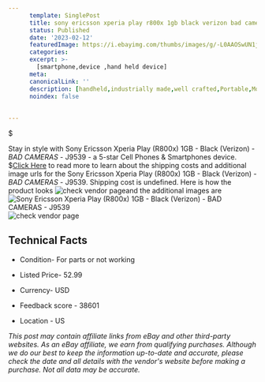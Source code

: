 ```yaml
---
      template: SinglePost
      title: sony ericsson xperia play r800x 1gb black verizon bad cameras j9539
      status: Published
      date: '2023-02-12'
      featuredImage: https://i.ebayimg.com/thumbs/images/g/-L0AAOSwUN1j0XkP/s-l225.jpg
      categories: 
      excerpt: >-
        [smartphone,device ,hand held device]
      meta:
      canonicalLink: ''
      description: [handheld,industrially made,well crafted,Portable,Mobile,Compact,Convenient,Lightweight,Maneuverable,Man-portable,Miniature,Carriable,Hand-held,Light,Holdable,Transportable,Mobile device,Pocket-sized,On-the-go,Wireless,Cordless,Compact size,Convenient size, smartphone,device ,hand held device]
      noindex: false
      
        
---
```

$

Stay in style with Sony Ericsson Xperia Play (R800x) 1GB - Black (Verizon) - *BAD CAMERAS* - J9539 - a 5-star Cell Phones & Smartphones device.
$[Click Here](https://www.ebay.com/itm/134424705403?hash=item1f4c56397b%3Ag%3A-L0AAOSwUN1j0XkP&mkevt=1&mkcid=1&mkrid=711-53200-19255-0&campid=%253CePNCampaignId%253E&customid=%253CreferenceId%253E&toolid=10049) to read more to learn about the shipping costs and additional image urls for the Sony Ericsson Xperia Play (R800x) 1GB - Black (Verizon) - *BAD CAMERAS* - J9539. Shipping cost is undefined. Here is how the product looks ![check vendor page](https://i.ebayimg.com/thumbs/images/g/-L0AAOSwUN1j0XkP/s-l225.jpg)and the additional images are![Sony Ericsson Xperia Play (R800x) 1GB - Black (Verizon) - *BAD CAMERAS* - J9539](https://i.ebayimg.com/images/g/-L0AAOSwUN1j0XkP/s-l1600.jpg)![check vendor page](https://origin-galleryplus.ebayimg.com/ws/web/134424705403_2_0_1/225x225.jpg,https://origin-galleryplus.ebayimg.com/ws/web/134424705403_3_0_1/225x225.jpg,https://origin-galleryplus.ebayimg.com/ws/web/134424705403_4_0_1/225x225.jpg,https://origin-galleryplus.ebayimg.com/ws/web/134424705403_5_0_1/225x225.jpg,https://origin-galleryplus.ebayimg.com/ws/web/134424705403_6_0_1/225x225.jpg,https://origin-galleryplus.ebayimg.com/ws/web/134424705403_7_0_1/225x225.jpg,https://origin-galleryplus.ebayimg.com/ws/web/134424705403_8_0_1/225x225.jpg)



 ## Technical Facts 



     
      

 - Condition- For parts or not working 


      

 - Listed Price- 52.99 


      

 - Currency- USD 


      

 - Feedback score - 38601 


      

 - Location - US 


      
      

 *_This post may contain affiliate links from eBay and other third-party websites. As an eBay affiliate, we earn from qualifying purchases. Although we do our best to keep the information up-to-date and accurate, please check the date and all details with the vendor's website before making a purchase. Not all data may be accurate._*






